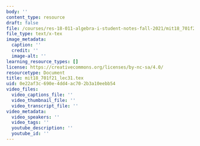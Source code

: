 ```yaml
---
body: ''
content_type: resource
draft: false
file: /courses/res-18-011-algebra-i-student-notes-fall-2021/mit18_701f21_lec31.tex
file_type: text/x-tex
image_metadata:
  caption: ''
  credit: ''
  image-alt: ''
learning_resource_types: []
license: https://creativecommons.org/licenses/by-nc-sa/4.0/
resourcetype: Document
title: mit18_701f21_lec31.tex
uid: 0e22af3c-690e-4dd4-ac70-2b3a10eebb54
video_files:
  video_captions_file: ''
  video_thumbnail_file: ''
  video_transcript_file: ''
video_metadata:
  video_speakers: ''
  video_tags: ''
  youtube_description: ''
  youtube_id: ''
---
```

